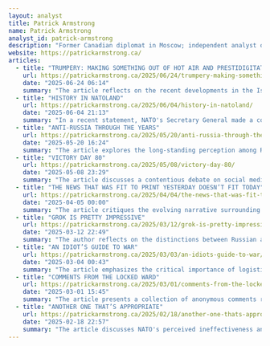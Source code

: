 ```yaml
---
layout: analyst
title: Patrick Armstrong
name: Patrick Armstrong
analyst_id: patrick-armstrong
description: "Former Canadian diplomat in Moscow; independent analyst of Russia–West relations with realist, multipolar perspective."
website: https://patrickarmstrong.ca/
articles:
  - title: "TRUMPERY: MAKING SOMETHING OUT OF HOT AIR AND PRESTIDIGITATION."
    url: https://patrickarmstrong.ca/2025/06/24/trumpery-making-something-out-of-hot-air-and-prestidigitation/
    date: "2025-06-24 06:14"
    summary: "The article reflects on the recent developments in the Israel-Iran conflict, suggesting that the situation has been shaped by theatrical displays from both sides, particularly highlighting Donald Trump's involvement in negotiating a temporary halt to hostilities while downplaying Iran's nuclear capabilities. Analysts express skepticism about the effectiveness of military actions taken by both the U.S. and Iran, noting that Iran has demonstrated greater military strength than previously believed, particularly through the use of drones and hypersonic missiles. The piece raises critical questions about Israel's security, the effectiveness of its intelligence, and the implications for NATO cohesion, while predicting that the damage in Israel will be more significant than reported and that the West's historical confidence in its military superiority is increasingly being challenged."
  - title: "HISTORY IN NATOLAND"
    url: https://patrickarmstrong.ca/2025/06/04/history-in-natoland/
    date: "2025-06-04 21:13"
    summary: "In a recent statement, NATO's Secretary General made a controversial claim about the organization's defensive stance, prompting skepticism regarding historical comparisons to the Roman Empire and Napoleon's decisions. The article critiques the GenSek's remarks, suggesting that they evoke unfavorable historical parallels, particularly regarding the fall of empires and military miscalculations. It humorously questions the competence of those advising him, implying that a more informed approach to historical analogies is needed, especially when advocating for increased funding."
  - title: "ANTI-RUSSIA THROUGH THE YEARS"
    url: https://patrickarmstrong.ca/2025/05/20/anti-russia-through-the-years/
    date: "2025-05-20 16:24"
    summary: "The article explores the long-standing perception among Russians that the West, particularly Britain, has historically harbored animosity towards Russia, often masking this hostility with temporary alliances based on shifting interests. The author reflects on Orlando Figes' book about the Crimean War, which reveals that many of the anti-Russian sentiments prevalent during that time echo those seen today, portraying Russia as a barbaric and expansionist threat while justifying Western intervention as a moral crusade. The piece highlights how British leaders, like Lord Palmerston, manipulated public sentiment to support anti-Russian policies, framing the conflict as a defense of civilization against a degenerate foe. Despite the changing political landscape in Russia—from autocracy to socialism and back again—the West's narrative remains largely unchanged, suggesting a persistent bias that may indeed validate Russian claims of enduring Western hostility."
  - title: "VICTORY DAY 80"
    url: https://patrickarmstrong.ca/2025/05/08/victory-day-80/
    date: "2025-05-08 23:29"
    summary: "The article discusses a contentious debate on social media regarding the impact of US lend-lease aid to the USSR during World War II, highlighting the ignorance and strong opinions on both sides. The author suggests that while lend-lease aid, particularly in food and trucks, did make a difference, the Soviets likely would have defeated the Nazis eventually, albeit at a higher cost. The piece emphasizes the significant suffering of the Soviets and the critical victories on the Eastern Front, while critiquing the Western misunderstanding of the scale of the conflict and the Soviets' military capabilities. It also addresses misconceptions about the timing of D-Day and the historical context of various events, noting a shift in public perception over time regarding the contributions of the USSR versus the US. The author reflects on the changing narratives and the importance of historical accuracy, particularly in light of contemporary political discourse."
  - title: "THE NEWS THAT WAS FIT TO PRINT YESTERDAY DOESN’T FIT TODAY"
    url: https://patrickarmstrong.ca/2025/04/04/the-news-that-was-fit-to-print-yesterday-doesnt-fit-today/
    date: "2025-04-05 00:00"
    summary: "The article critiques the evolving narrative surrounding NATO's involvement in the Ukraine conflict, highlighting a shift from official statements denying any direct engagement with Russia to revelations of deeper U.S. military ties with Ukraine, as reported by The New York Times. It suggests that this change in messaging serves to deflect blame for Ukraine's struggles onto its military leadership, implying that the war could have been won had they adhered to U.S. guidance. The author argues that this reflects a broader pattern of Western overconfidence and misunderstanding of Russia, reminiscent of past conflicts like Vietnam and Iraq, where failure is often attributed to external factors rather than strategic miscalculations. The piece warns that as the situation in Ukraine deteriorates, the narrative will continue to shift, with past claims being reinterpreted as new information, ultimately leading to a deeper entrenchment in the conflict without learning from historical lessons."
  - title: "GROK IS PRETTY IMPRESSIVE"
    url: https://patrickarmstrong.ca/2025/03/12/grok-is-pretty-impressive/
    date: "2025-03-12 22:49"
    summary: "The author reflects on the distinctions between Russian and European civilizations, particularly in the context of royal titles and identity, noting that while European monarchs refer to themselves as kings of a people, Russians have a broader concept of "Russian Land." They pose historical questions to an AI tool, Grok, regarding when English and French kings transitioned from being called "Rex Anglorum" and "Rex Francorum" to "Rex Angliae" and "Rex Franciae," respectively, with Grok providing detailed answers. The author appreciates Grok's efficiency compared to traditional research methods, while also emphasizing the importance of having foundational knowledge to critically evaluate information. Ultimately, they acknowledge that Grok enables quicker writing, contrasting it with the more extensive efforts required in previous research methods."
  - title: "AN IDIOT’S GUIDE TO WAR"
    url: https://patrickarmstrong.ca/2025/03/03/an-idiots-guide-to-war/
    date: "2025-03-04 00:43"
    summary: "The article emphasizes the critical importance of logistics in warfare, arguing that while discussions often center on weapons and tactics, the true challenge lies in ensuring that military forces have the necessary supplies and support to operate effectively. It highlights the ongoing conflict in Ukraine as an example of industrial warfare, where the side with the stronger manufacturing base is likely to prevail. The author critiques NATO's focus on financial contributions rather than addressing the fundamental need for increased production capacity, pointing out that Russia's industrial output significantly outpaces that of NATO countries. The piece concludes by stressing that without a robust industrial foundation and a skilled workforce, the West may struggle to meet the demands of modern warfare, ultimately suggesting that discussions about military strategy should prioritize logistics over monetary considerations."
  - title: "COMMENTS FROM THE LOCKED WARD"
    url: https://patrickarmstrong.ca/2025/03/01/comments-from-the-locked-ward-29/
    date: "2025-03-01 15:45"
    summary: "The article presents a collection of anonymous comments reflecting extreme hostility towards Russia and a lack of understanding of the current geopolitical situation. One notable comment urges European nations to begin enriching uranium and developing nuclear weapons immediately, warning that Russia, led by Putin, would respond with nuclear strikes if they detect such activities. This sentiment is echoed by a pro-Ukraine account on X, which claims that Russia has already lost the war in Ukraine and that Putin is aware of his impending doom. The juxtaposition of advocating for nuclear armament while simultaneously asserting that Russia is on the brink of defeat highlights a paradoxical and alarmist perspective on European security in relation to Russia."
  - title: "ANOTHER ONE THAT’S APPROPRIATE"
    url: https://patrickarmstrong.ca/2025/02/18/another-one-thats-appropriate/
    date: "2025-02-18 22:57"
    summary: "The article discusses NATO's perceived ineffectiveness and vulnerability, describing it as a "dangerous paper tiger" that has struggled to maintain its military capabilities, particularly in light of the ongoing conflict in Ukraine, where it has lost significant resources. The author suggests that NATO's reliance on outdated strategies and the influence of the "Blob" (establishment foreign policy advisors) has hindered its effectiveness. In contrast, the author expresses optimism about the potential for a new direction under a future Trump administration, suggesting that advisors with more relevant experience could lead to a more strategic approach. The piece concludes with a reflection on the current political landscape and the shifting dynamics of decision-making within the Trump team."
---
```


